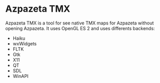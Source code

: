 Azpazeta TMX 
============

Azpazeta TMX is a tool for see native TMX maps for Azpazeta without opening Azpazeta. It uses OpenGL ES 2 and uses differents backends:
* Haiku
* wxWidgets
* FLTK
* Gtk
* X11
* QT
* SDL
* WinAPI
